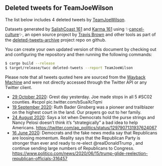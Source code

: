 ## Deleted tweets for TeamJoeWilson

The list below includes 4 deleted tweets by
[TeamJoeWilson](https://twitter.com/TeamJoeWilson).



Datasets generated by [SalishCoast 161](https://twitter.com/SalishCoastA) and [Karma 161](https://twitter.com/KarmaOneSixOne)
using ✨[cancel-culture](https://github.com/travisbrown/cancel-culture)✨, an open source project by [Travis Brown](https://twitter.com/travisbrown) 
and other tools as part of the [deleted-tweets-archive](https://github.com/salcoast/deleted-tweets-archive/) project repo on github.

You can create your own updated version of this document by checking out and configuring the
repository and then running the following commands:

```bash
$ cargo build --release
$ target/release/twcc deleted-tweets --report TeamJoeWilson
```

Please note that all tweets quoted here are sourced from the
[Wayback Machine](https://web.archive.org) and were not directly accessed through the Twitter API or
any Twitter client.

* [29 October 2020](https://web.archive.org/web/20201029124056/https://twitter.com/TeamJoeWilson/status/1321793837367463937): Grest day yesterday. Joe made stops in all 5  #SC02  counties.  #scpol  pic.twitter.com/bSuaXcTqmi
* [19 September 2020](https://web.archive.org/web/20200919002614/https://twitter.com/TeamJoeWilson/status/1307113649190965250): Ruth Bader Ginsberg was a pioneer and trailblazer on the highest court in the land. Our prayers go out to her family.
* [24 August 2020](https://web.archive.org/web/20200824150239/https://twitter.com/TeamJoeWilson/status/1297907943959126017): Says a lot when Democrats hold the purse strings and Nancy Pelosi doesn’t think it’s “strategically” a bad idea to help Americans. https://twitter.com/ap_politics/status/1297907131937624067
* [16 June 2020](https://web.archive.org/web/20200616152150/https://twitter.com/TeamJoeWilson/status/1272905113863163911): Democrats and the fake news media say that Republicans are loosing momentum.   Reality says that the Republican Party is stronger than ever and ready to re-elect  @realDonaldTrump , and continue sending large numbers of Republicans to Congress. https://www.politico.com/news/2020/06/15/trump-glide-reelection-republican-officials-316457
